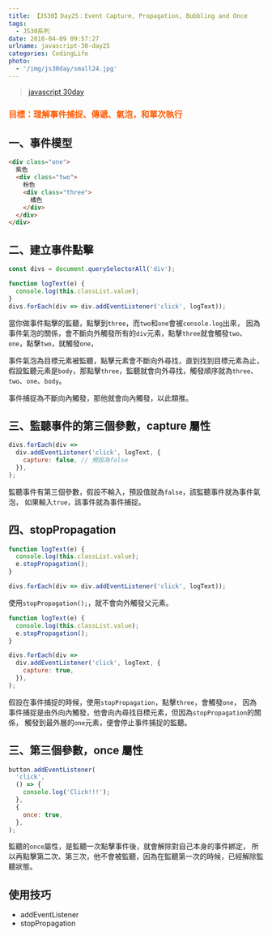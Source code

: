 ```yaml
---
title: 【JS30】Day25：Event Capture, Propagation, Bubbling and Once
tags:
  - JS30系列
date: 2018-04-09 09:57:27
urlname: javascript-30-day25
categories: CodingLife
photo:
  - '/img/js30day/small24.jpg'
---
```


> [javascript 30day](https://javascript30.com/)

<!-- more -->

### <span style="color:#ff5900">目標：理解事件捕捉、傳遞、氣泡，和單次執行</span>

## 一、事件模型

```html
<div class="one">
  紫色
  <div class="two">
    粉色
    <div class="three">
      橘色
    </div>
  </div>
</div>
```

## 二、建立事件點擊

```js
const divs = document.querySelectorAll('div');

function logText(e) {
  console.log(this.classList.value);
}
divs.forEach(div => div.addEventListener('click', logText));
```

當你做事件點擊的監聽，點擊到`three`，而`two`和`one`會被`console.log`出來，
因為事件氣泡的關係，會不斷向外觸發所有的`div`元素，點擊`three`就會觸發`two`、`one`，點擊`two`，就觸發`one`，

事件氣泡為目標元素被監聽，點擊元素會不斷向外尋找，直到找到目標元素為止，
假設監聽元素是`body`，那點擊`three`，監聽就會向外尋找，觸發順序就為`three`、`two`、`one`、`body`。

事件捕捉為不斷向內觸發，那他就會向內觸發，以此類推。

## 三、監聽事件的第三個參數，capture 屬性

```js
divs.forEach(div =>
  div.addEventListener('click', logText, {
    capture: false, // 預設為false
  }),
);
```

監聽事件有第三個參數，假設不輸入，預設值就為`false`，該監聽事件就為事件氣泡，
如果輸入`true`，該事件就為事件捕捉。

## 四、stopPropagation

```js
function logText(e) {
  console.log(this.classList.value);
  e.stopPropagation();
}

divs.forEach(div => div.addEventListener('click', logText));
```

使用`stopPropagation();`，就不會向外觸發父元素。

```js
function logText(e) {
  console.log(this.classList.value);
  e.stopPropagation();
}

divs.forEach(div =>
  div.addEventListener('click', logText, {
    capture: true,
  }),
);
```

假設在事件捕捉的時候，使用`stopPropagation`，點擊`three`，會觸發`one`，
因為事件捕捉是由外向內觸發，他會向內尋找目標元素，但因為`stopPropagation`的關係，
觸發到最外層的`one`元素，便會停止事件捕捉的監聽。

## 三、第三個參數，once 屬性

```js
button.addEventListener(
  'click',
  () => {
    console.log('Click!!!');
  },
  {
    once: true,
  },
);
```

監聽的`once`屬性，是監聽一次點擊事件後，就會解除對自己本身的事件綁定，
所以再點擊第二次、第三次，他不會被監聽，因為在監聽第一次的時候，已經解除監聽狀態。

## 使用技巧

- addEventListener
- stopPropagation
